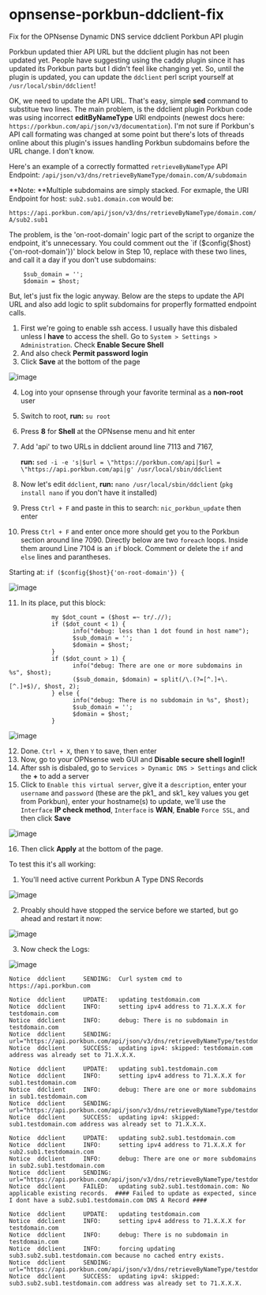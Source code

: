 # opnsense-porkbun-ddclient-fix
Fix for the OPNsense Dynamic DNS service ddclient Porkbun API plugin

Porkbun updated thier API URL but the ddclient plugin has not been updated yet. People have suggesting using the caddy plugin since it has updated its Porkbun parts but I didn't feel like changing yet. So, until the plugin is updated, you can update the `ddclient` perl script yourself at `/usr/local/sbin/ddclient`!

OK,  we need to update the API URL. That's easy, simple **sed** command to substitue two lines. The main problem, is the ddclient plugin Porkbun code was using incorrect **editByNameType** URI endpoints (newest docs here: `https://porkbun.com/api/json/v3/documentation`). I'm not sure if Porkbun's API call formating was changed at some point but there's lots of threads online about this plugin's issues handling Porkbun subdomains before the URL change. I don't know. 

Here's an example of a correctly formatted `retrieveByNameType` API Endpoint:
`/api/json/v3/dns/retrieveByNameType/domain.com/A/subdomain`

**Note: **Multiple subdomains are simply stacked. For exmaple, the URI Endpoint for host: `sub2.sub1.domain.com` would be:

`https://api.porkbun.com/api/json/v3/dns/retrieveByNameType/domain.com/A/sub2.sub1`


The problem, is the 'on-root-domain' logic part of the script to organize the endpoint, it's unnecessary. You could comment out the `if ($config{$host}{'on-root-domain'})' block below in Step 10, replace with these two lines, and call it a day if you don't use subdomains:

```
    $sub_domain = '';
    $domain = $host;
```

But, let's just fix the logic anyway. Below are the steps to update the API URL and also add logic to split subdomains for properfly formatted endpoint calls.

1. First we're going to enable ssh access. I usually have this disbaled unless I **have** to access the shell. Go to `System > Settings > Administration`. Check **Enable Secure Shell**
2. And also check **Permit password login**
3. Click **Save** at the bottom of the page
   
![image](https://github.com/user-attachments/assets/7dfd4366-1106-465b-a7ac-0247ba8dcd98)


4. Log into your opnsense through your favorite terminal as a **non-root** user
5. Switch to root, **run:** `su root`
6. Press **8** for **Shell** at the OPNsense menu and hit enter
7. Add 'api' to two URLs in ddclient around line 7113 and 7167,

   **run:** `sed -i -e 's|$url = \"https://porkbun.com/api|$url = \"https://api.porkbun.com/api|g' /usr/local/sbin/ddclient`
8. Now let's edit `ddclient`, **run:** `nano /usr/local/sbin/ddclient`  (`pkg install nano` if you don't have it installed)
9. Press `Ctrl + F` and paste in this to search: `nic_porkbun_update` then enter

10. Press `Ctrl + F` and enter once more should get you to the Porkbun section around line 7090. Directly below are two `foreach` loops. Inside them around Line 7104 is an `if` block. Comment or delete the `if` and `else` lines and parantheses.

Starting at: `if ($config{$host}{'on-root-domain'}) {`

![image](https://github.com/user-attachments/assets/aec62aec-6f51-47e7-ba11-49370c404ef4)


11. In its place, put this block:
```
            my $dot_count = ($host =~ tr/.//);
            if ($dot_count < 1) {
                  info("debug: less than 1 dot found in host name");
                  $sub_domain = '';
                  $domain = $host;
            }
            if ($dot_count > 1) {
                  info("debug: There are one or more subdomains in %s", $host);
                  ($sub_domain, $domain) = split(/\.(?=[^.]+\.[^.]+$)/, $host, 2);
            } else {
                  info("debug: There is no subdomain in %s", $host);
                  $sub_domain = '';
                  $domain = $host;
            }
```
![image](https://github.com/user-attachments/assets/4a5617ef-b402-44ce-ac11-273f5e256ff5)

12. Done. `Ctrl + X`, then `Y` to save, then enter
13. Now, go to your OPNsense web GUI and **Disable secure shell login!!**
14. After ssh is disbaled, go to `Services > Dynamic DNS > Settings` and click the **+** to add a server
15. Click to `Enable this virtual server`, give it a `description`, enter your `username` and `password` (these are the pk1_ and sk1_ key values you get from Porkbun), enter your hostname(s) to update, we'll use the `Interface` **IP check method**, `Interface` is **WAN**, **Enable** `Force SSL`, and then click **Save**

![image](https://github.com/user-attachments/assets/47316c09-e18b-4e98-a39f-8741a96dd432)


16. Then click **Apply** at the bottom of the page.


To test this it's all working:
1) You'll need active current Porkbun A Type DNS Records

![image](https://github.com/user-attachments/assets/0570c5e3-dbe3-4758-8c8f-360d60e89e36)

2) Proably should have stopped the service before we started, but go ahead and restart it now:

![image](https://github.com/user-attachments/assets/72e10ea1-9974-4835-8b32-5244c0a4c930)

3) Now check the Logs:

![image](https://github.com/user-attachments/assets/18fb8b0d-7a00-4726-8785-d1a28d5d6299)

```
Notice	ddclient	 SENDING:  Curl system cmd to https://api.porkbun.com

Notice	ddclient	 UPDATE:   updating testdomain.com
Notice	ddclient	 INFO:     setting ipv4 address to 71.X.X.X for testdomain.com
Notice	ddclient	 INFO:     debug: There is no subdomain in testdomain.com
Notice	ddclient	 SENDING:  url="https://api.porkbun.com/api/json/v3/dns/retrieveByNameType/testdomain.com/A/"
Notice	ddclient	 SUCCESS:  updating ipv4: skipped: testdomain.com address was already set to 71.X.X.X.

Notice	ddclient	 UPDATE:   updating sub1.testdomain.com
Notice	ddclient	 INFO:     setting ipv4 address to 71.X.X.X for sub1.testdomain.com
Notice	ddclient	 INFO:     debug: There are one or more subdomains in sub1.testdomain.com
Notice	ddclient	 SENDING:  url="https://api.porkbun.com/api/json/v3/dns/retrieveByNameType/testdomain.com/A/sub1"
Notice	ddclient	 SUCCESS:  updating ipv4: skipped: sub1.testdomain.com address was already set to 71.X.X.X.

Notice	ddclient	 UPDATE:   updating sub2.sub1.testdomain.com
Notice	ddclient	 INFO:     setting ipv4 address to 71.X.X.X for sub2.sub1.testdomain.com
Notice	ddclient	 INFO:     debug: There are one or more subdomains in sub2.sub1.testdomain.com
Notice	ddclient	 SENDING:  url="https://api.porkbun.com/api/json/v3/dns/retrieveByNameType/testdomain.com/A/sub2.sub1"
Notice	ddclient	 FAILED:   updating sub2.sub1.testdomain.com: No applicable existing records.  #### Failed to update as expected, since I dont have a sub2.sub1.testdomain.com DNS A Record ####

Notice	ddclient	 UPDATE:   updating testdomain.com
Notice	ddclient	 INFO:     setting ipv4 address to 71.X.X.X for testdomain.com
Notice	ddclient	 INFO:     debug: There is no subdomain in testdomain.com
Notice	ddclient	 INFO:     forcing updating sub3.sub2.sub1.testdomain.com because no cached entry exists.
Notice	ddclient	 SENDING:  url="https://api.porkbun.com/api/json/v3/dns/retrieveByNameType/testdomain.com/A/sub3.sub2.sub1"
Notice	ddclient	 SUCCESS:  updating ipv4: skipped: sub3.sub2.sub1.testdomain.com address was already set to 71.X.X.X.
```







